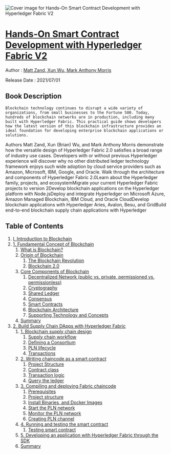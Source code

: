 ![Cover image for Hands-On Smart Contract Development with Hyperledger Fabric V2](https://imgdetail.ebookreading.net/cover/cover/20200920/EB9781492086116.jpg)

[Hands-On Smart Contract Development with Hyperledger Fabric V2](https://ebookreading.net/view/book/Hands-On+Smart+Contract+Development+with+Hyperledger+Fabric+V2-EB9781492086116_1.html "Hands-On Smart Contract Development with Hyperledger Fabric V2")
====================================================================================================================

Author : [Matt Zand](https://ebookreading.net/search/author/Matt+Zand),[ 
            Xun Wu](https://ebookreading.net/search/author/+%0D%0A++++++++++++Xun+Wu),[ 
            Mark Anthony Morris](https://ebookreading.net/search/author/+%0D%0A++++++++++++Mark+Anthony+Morris)

Release Date : 2021/07/01

Book Description
-----------------


    
    Blockchain technology continues to disrupt a wide variety of organizations, from small businesses to the Fortune 500. Today, hundreds of blockchain networks are in production, including many built with Hyperledger Fabric. This practical guide shows developers how the latest version of this blockchain infrastructure provides an ideal foundation for developing enterprise blockchain applications or solutions.
Authors Matt Zand, Xun (Brian) Wu, and Mark Anthony Morris demonstrate how the versatile design of Hyperledger Fabric 2.0 satisfies a broad range of industry use cases. Developers with or without previous Hyperledger experience will discover why no other distributed ledger technology framework enjoys such wide adoption by cloud service providers such as Amazon, Microsoft, IBM, Google, and Oracle.
Walk through the architecture and components of Hyperledger Fabric 2.0Learn about the Hyperledger family, projects, and ecosystemMigrate your current Hyperledger Fabric projects to version 2Develop blockchain applications on the Hyperledger platform with Node.jsDeploy and integrate Hyperledger on Microsoft Azure, Amazon Managed Blockchain, IBM Cloud, and Oracle CloudDevelop blockchain applications with Hyperledger Aries, Avalon, Besu, and GridBuild end-to-end blockchain supply chain applications with Hyperledger
  

Table of Contents
-----------------

1. [I. Introduction to Blockchain](https://ebookreading.net/view/book/Hands-On+Smart+Contract+Development+with+Hyperledger+Fabric+V2-EB9781492086116_4.html#idm45849392802712)
1. [1. Fundamental Concept of Blockchain](https://ebookreading.net/view/book/Hands-On+Smart+Contract+Development+with+Hyperledger+Fabric+V2-EB9781492086116_5.html#fundamental_concept)
    1. [What is Blockchain?](https://ebookreading.net/view/book/Hands-On+Smart+Contract+Development+with+Hyperledger+Fabric+V2-EB9781492086116_5.html#what_is_blockchain)
    1. [Origin of Blockchain](https://ebookreading.net/view/book/Hands-On+Smart+Contract+Development+with+Hyperledger+Fabric+V2-EB9781492086116_5.html#origin_of_blockchai)
        1. [The Blockchain Revolution](https://ebookreading.net/view/book/Hands-On+Smart+Contract+Development+with+Hyperledger+Fabric+V2-EB9781492086116_5.html#the_blockchain_revo)
        1. [Blockchain 2.0](https://ebookreading.net/view/book/Hands-On+Smart+Contract+Development+with+Hyperledger+Fabric+V2-EB9781492086116_5.html#blockchain_2_0)
    1. [Core Components of Blockchain](https://ebookreading.net/view/book/Hands-On+Smart+Contract+Development+with+Hyperledger+Fabric+V2-EB9781492086116_5.html#core_components_of_)
        1. [Decentralized Network (public vs. private, permissioned vs. permissionless)](https://ebookreading.net/view/book/Hands-On+Smart+Contract+Development+with+Hyperledger+Fabric+V2-EB9781492086116_5.html#decentralized_netwo)
        1. [Cryptography](https://ebookreading.net/view/book/Hands-On+Smart+Contract+Development+with+Hyperledger+Fabric+V2-EB9781492086116_5.html#cryptography)
        1. [Shared Ledger](https://ebookreading.net/view/book/Hands-On+Smart+Contract+Development+with+Hyperledger+Fabric+V2-EB9781492086116_5.html#shared_ledger)
        1. [Consensus](https://ebookreading.net/view/book/Hands-On+Smart+Contract+Development+with+Hyperledger+Fabric+V2-EB9781492086116_5.html#consensus_idBBo1dc)
        1. [Smart Contracts](https://ebookreading.net/view/book/Hands-On+Smart+Contract+Development+with+Hyperledger+Fabric+V2-EB9781492086116_5.html#smart_contracts)
        1. [Blockchain Architecture](https://ebookreading.net/view/book/Hands-On+Smart+Contract+Development+with+Hyperledger+Fabric+V2-EB9781492086116_5.html#blockchain_architec)
        1. [Supporting Technology and Concepts](https://ebookreading.net/view/book/Hands-On+Smart+Contract+Development+with+Hyperledger+Fabric+V2-EB9781492086116_5.html#supporting_technolo)
    1. [Summary](https://ebookreading.net/view/book/Hands-On+Smart+Contract+Development+with+Hyperledger+Fabric+V2-EB9781492086116_5.html#summary_idSGtmFh)
1. [2. 
        Build Supply Chain 
        DApps
         with Hyperledger Fabric
      ](https://ebookreading.net/view/book/Hands-On+Smart+Contract+Development+with+Hyperledger+Fabric+V2-EB9781492086116_6.html#build_supply_chain_)
    1. [1. Blockchain supply chain design](https://ebookreading.net/view/book/Hands-On+Smart+Contract+Development+with+Hyperledger+Fabric+V2-EB9781492086116_6.html#section_1_blockchai)
        1. [Supply chain workflow](https://ebookreading.net/view/book/Hands-On+Smart+Contract+Development+with+Hyperledger+Fabric+V2-EB9781492086116_6.html#supply_chain_workfl)
        1. [Defining a Consortium](https://ebookreading.net/view/book/Hands-On+Smart+Contract+Development+with+Hyperledger+Fabric+V2-EB9781492086116_6.html#defining_a_consorti)
        1. [PLN lifecycle](https://ebookreading.net/view/book/Hands-On+Smart+Contract+Development+with+Hyperledger+Fabric+V2-EB9781492086116_6.html#pln_lifecycle)
        1. [Transactions](https://ebookreading.net/view/book/Hands-On+Smart+Contract+Development+with+Hyperledger+Fabric+V2-EB9781492086116_6.html#transactions_2)
    1. [2. Writing chaincode as a smart contract](https://ebookreading.net/view/book/Hands-On+Smart+Contract+Development+with+Hyperledger+Fabric+V2-EB9781492086116_6.html#section_2_writing_c)
        1. [Project Structure](https://ebookreading.net/view/book/Hands-On+Smart+Contract+Development+with+Hyperledger+Fabric+V2-EB9781492086116_6.html#project_structure)
        1. [Contract class](https://ebookreading.net/view/book/Hands-On+Smart+Contract+Development+with+Hyperledger+Fabric+V2-EB9781492086116_6.html#contract_class)
        1. [Transaction logic](https://ebookreading.net/view/book/Hands-On+Smart+Contract+Development+with+Hyperledger+Fabric+V2-EB9781492086116_6.html#transaction_logic)
        1. [Query the ledger](https://ebookreading.net/view/book/Hands-On+Smart+Contract+Development+with+Hyperledger+Fabric+V2-EB9781492086116_6.html#query_the_ledger)
    1. [3. Compiling and deploying Fabric chaincode](https://ebookreading.net/view/book/Hands-On+Smart+Contract+Development+with+Hyperledger+Fabric+V2-EB9781492086116_6.html#section_3_compiling)
        1. [Prerequisites](https://ebookreading.net/view/book/Hands-On+Smart+Contract+Development+with+Hyperledger+Fabric+V2-EB9781492086116_6.html#prerequisites)
        1. [Project structure](https://ebookreading.net/view/book/Hands-On+Smart+Contract+Development+with+Hyperledger+Fabric+V2-EB9781492086116_6.html#project_structure_2)
        1. [Install Binaries, and Docker Images](https://ebookreading.net/view/book/Hands-On+Smart+Contract+Development+with+Hyperledger+Fabric+V2-EB9781492086116_6.html#install_binaries_an)
        1. [Start the PLN network](https://ebookreading.net/view/book/Hands-On+Smart+Contract+Development+with+Hyperledger+Fabric+V2-EB9781492086116_6.html#start_the_pln_netwo)
        1. [Monitor the PLN network](https://ebookreading.net/view/book/Hands-On+Smart+Contract+Development+with+Hyperledger+Fabric+V2-EB9781492086116_6.html#monitor_the_pln_net)
        1. [Creating PLN channel](https://ebookreading.net/view/book/Hands-On+Smart+Contract+Development+with+Hyperledger+Fabric+V2-EB9781492086116_6.html#creating_pln_channe)
    1. [4. Running and testing the smart contract](https://ebookreading.net/view/book/Hands-On+Smart+Contract+Development+with+Hyperledger+Fabric+V2-EB9781492086116_6.html#section_4_running_a)
        1. [Testing smart contract](https://ebookreading.net/view/book/Hands-On+Smart+Contract+Development+with+Hyperledger+Fabric+V2-EB9781492086116_6.html#testing_smart_contr)
    1. [5. Developing an application with Hyperledger Fabric through the SDK](https://ebookreading.net/view/book/Hands-On+Smart+Contract+Development+with+Hyperledger+Fabric+V2-EB9781492086116_6.html#section_5_developin)
    1. [
          Summary
        ](https://ebookreading.net/view/book/Hands-On+Smart+Contract+Development+with+Hyperledger+Fabric+V2-EB9781492086116_6.html#summary_id1Aprp2)
